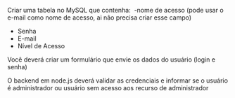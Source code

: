 Criar uma tabela no MySQL que contenha:
 -nome de acesso (pode usar o e-mail como nome de acesso, ai não precisa criar esse campo)
- Senha
- E-mail
- Nível de Acesso

Você deverá criar um formulário que envie os dados do usuário (login e senha)

O backend em node.js deverá validar as credenciais e informar se o usuário é administrador ou usuário sem acesso aos recurso de administrador
